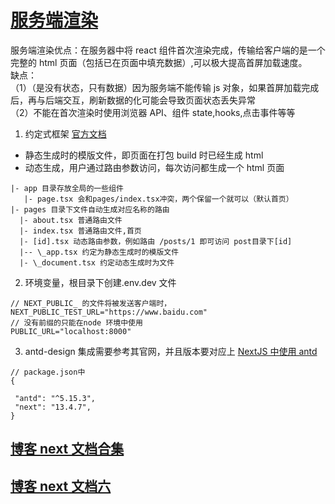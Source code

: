 # [服务端渲染](https://blog.csdn.net/qq_26884891/article/details/129833954)

服务端渲染优点：在服务器中将 react 组件首次渲染完成，传输给客户端的是一个完整的 html 页面（包括已在页面中填充数据）,可以极大提高首屏加载速度。  
缺点：  
（1）（是没有状态，只有数据）因为服务端不能传输 js 对象，如果首屏加载完成后，再与后端交互，刷新数据的化可能会导致页面状态丢失异常  
（2）不能在首次渲染时使用浏览器 API、组件 state,hooks,点击事件等等

1. 约定式框架 [官方文档](https://nextjs.frontendx.cn/docs/#静态文件服务（如图像）)

- 静态生成时的模版文件，即页面在打包 build 时已经生成 html
- 动态生成，用户通过路由参数访问，每次访问都生成一个 html 页面

```
|- app 目录存放全局的一些组件
   |- page.tsx 会和pages/index.tsx冲突，两个保留一个就可以（默认首页）
|- pages 目录下文件自动生成对应名称的路由
  |- about.tsx 普通路由文件
  |- index.tsx 普通路由文件,首页
  |- [id].tsx 动态路由参数，例如路由 /posts/1 即可访问 post目录下[id]
  |-- \_app.tsx 约定为静态生成时的模版文件
  |- \_document.tsx 约定动态生成时为文件

```

2. 环境变量，根目录下创建.env.dev 文件

```
// NEXT_PUBLIC_ 的文件将被发送客户端时，
NEXT_PUBLIC_TEST_URL="https://www.baidu.com"
// 没有前缀的只能在node 环境中使用
PUBLIC_URL="localhost:8000"
```

3. antd-design 集成需要参考其官网，并且版本要对应上
   [NextJS 中使用 antd](https://ant-design.antgroup.com/docs/react/use-with-next-cn)

```
// package.json中
{

 "antd": "^5.15.3",
 "next": "13.4.7",
}
```

## [博客 next 文档合集](https://blog.csdn.net/qq_26884891/category_12304867.html)

## [博客 next 文档六](https://blog.csdn.net/qq_26884891/article/details/129880899)
